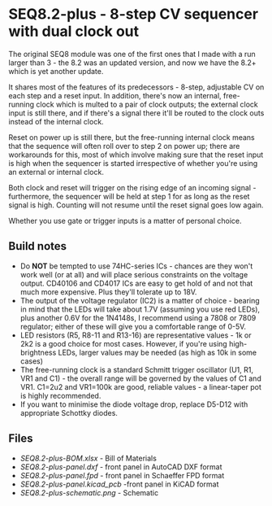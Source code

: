 # SEQ8.2-plus - 8-step CV sequencer with dual clock out

The original SEQ8 module was one of the first ones that I made with a run larger than 3 - the 8.2 
was an updated version, and now we have the 8.2+ which is yet another update.

It shares most of the features of its predecessors - 8-step, adjustable CV on each step and a reset 
input. In addition, there's now an internal, free-running clock which is multed to a pair of clock 
outputs; the external clock input is still there, and if there's a signal there it'll be routed to 
the clock outs instead of the internal clock.

Reset on power up is still there, but the free-running internal clock means that the sequence will 
often roll over to step 2 on power up; there are workarounds for this, most of which involve making 
sure that the reset input is high when the sequencer is started irrespective of whether you're using 
an external or internal clock.

Both clock and reset will trigger on the rising edge of an incoming signal - furthermore, the sequencer 
will be held at step 1 for as long as the reset signal is high. Counting will not resume until the reset 
signal goes low again.

Whether you use gate or trigger inputs is a matter of personal choice.

## Build notes

* Do **NOT** be tempted to use 74HC-series ICs - chances are they won't work well (or at all) and will
place serious constraints on the voltage output. CD40106 and CD4017 ICs are easy to get hold of and
not that much more expensive. Plus they'll tolerate up to 18V.
* The output of the voltage regulator (IC2) is a matter of choice - bearing in mind that the LEDs will
take about 1.7V (assuming you use red LEDs), plus another 0.6V for the 1N4148s, I recommend using a 
7808 or 7809 regulator; either of these will give you a comfortable range of 0-5V.
* LED resistors (R5, R8-11 and R13-16) are representative values - 1k or 2k2 is a good choice for most 
cases. However, if you're using high-brightness LEDs, larger values may be needed (as high as 10k in some
cases)
* The free-running clock is a standard Schmitt trigger oscillator (U1, R1, VR1 and C1)  - the overall 
range will be governed by the values of C1 and VR1. C1=2u2 and VR1=100k are good, reliable values - a 
linear-taper pot is highly recommended.
* If you want to minimise the diode voltage drop, replace D5-D12 with appropriate Schottky diodes.

## Files

* _SEQ8.2-plus-BOM.xlsx_ - Bill of Materials
* _SEQ8.2-plus-panel.dxf_ - front panel in AutoCAD DXF format
* _SEQ8.2-plus-panel.fpd_ - front panel in Schaeffer FPD format
* _SEQ8.2-plus-panel.kicad_pcb_ -front panel in KiCAD format
* _SEQ8.2-plus-schematic.png_ - Schematic
